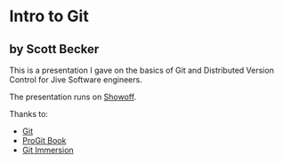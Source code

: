 # Intro to Git #
## by Scott Becker ##

This is a presentation I gave on the basics of Git and Distributed Version Control for Jive Software engineers.

The presentation runs on [Showoff](https://github.com/schacon/showoff).

Thanks to:

* [Git](http://git-scm.com/)
* [ProGit Book](http://progit.org/book/)
* [Git Immersion](http://gitimmersion.com/)
